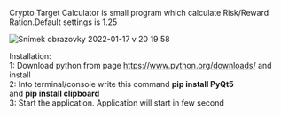 Crypto Target Calculator is small program which calculate Risk/Reward Ration.Default settings is 1.25

![Snímek obrazovky 2022-01-17 v 20 19 58](https://user-images.githubusercontent.com/60738029/149826573-9db8b82b-a42f-4086-8cef-6db66122ebf5.png)

Installation:</br>
1: Download python from page https://www.python.org/downloads/ and install</br>
2: Into terminal/console write this command <b>pip install PyQt5</b></br> and <b>pip install clipboard</b></br>
3: Start the application. Application will start in few second
